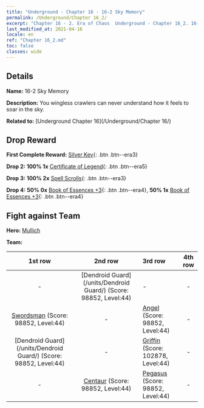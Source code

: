 ```yaml
---
title: "Underground - Chapter 16 - 16-2 Sky Memory"
permalink: /Underground/Chapter 16_2/
excerpt: "Chapter 16 - 2. Era of Chaos  Underground - Chapter 16_2. 16-2 Sky Memory"
last_modified_at: 2021-04-16
locale: en
ref: "Chapter 16_2.md"
toc: false
classes: wide
---
```


## Details

 **Name:** 16-2 Sky Memory

 **Description:** You wingless crawlers can never understand how it feels to soar in the sky.

 **Related to:** [Underground Chapter 16](/Underground/Chapter 16/)

## Drop Reward

 **First Complete Reward:** [Silver Key](/Items/con_693/){: .btn .btn--era3}

 **Drop 2:** **100% 1x** [Certificate of Legend](/Items/mat_67/){: .btn .btn--era5}

 **Drop 3:** **100% 2x** [Spell Scrolls](/Items/con_694/){: .btn .btn--era3}

 **Drop 4:** **50% 0x** [Book of Essences +3](/Items/mat_60/){: .btn .btn--era4}, **50% 1x** [Book of Essences +3](/Items/mat_60/){: .btn .btn--era4}


## Fight against Team
 **Hero:** [Mullich](/heroes/Mullich/)

 **Team:**


  | 1st row | 2nd row | 3rd row | 4th row |
  |:----:|:----:|:----|:----:|
  | - | [Dendroid Guard](/units/Dendroid Guard/) (Score: 98852, Level:44)  | - | - |
  | [Swordsman](/units/Swordsman/) (Score: 98852, Level:44)  | - | [Angel](/units/Angel/) (Score: 98852, Level:44)  | - |
  | [Dendroid Guard](/units/Dendroid Guard/) (Score: 98852, Level:44)  | - | [Griffin](/units/Griffin/) (Score: 102878, Level:44)  | - |
  | - | [Centaur](/units/Centaur/) (Score: 98852, Level:44)  | [Pegasus](/units/Pegasus/) (Score: 98852, Level:44)  | - |


